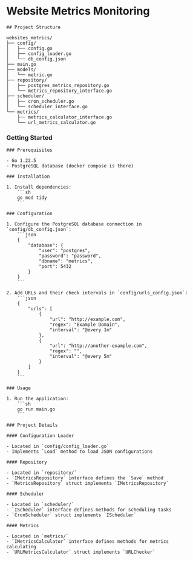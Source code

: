 # Website Metrics Monitoring
```
## Project Structure

websites_metrics/
├── config/
│   ├── config.go
│   ├── config_loader.go
│   └── db_config.json
├── main.go
├── models/
│   └── metric.go
├── repository/
│   ├── postgres_metrics_repository.go
│   └── metrics_repository_interface.go
├── scheduler/
│   ├── cron_scheduler.go
│   └── scheduler_interface.go
└── metrics/
    ├── metrics_calculator_interface.go
    └── url_metrics_calculator.go
```
### Getting Started

```
### Prerequisites

- Go 1.22.5
- PostgreSQL database (docker compose is there)

### Installation

1. Install dependencies:
    ```sh
    go mod tidy
    ```

### Configuration

1. Configure the PostgreSQL database connection in `config/db_config.json`:
    ```json
    {
        "database": {
            "user": "postgres",
            "password": "password",
            "dbname": "metrics",
            "port": 5432
        }
    }
    ```

2. Add URLs and their check intervals in `config/urls_config.json`:
    ```json
    {
        "urls": [
            {
                "url": "http://example.com",
                "regex": "Example Domain",
                "interval": "@every 1m"
            },
            {
                "url": "http://another-example.com",
                "regex": "",
                "interval": "@every 5m"
            }
        ]
    }
    ```

### Usage

1. Run the application:
    ```sh
    go run main.go
    ```

### Project Details

#### Configuration Loader

- Located in `config/config_loader.go`
- Implements `Load` method to load JSON configurations

#### Repository

- Located in `repository/`
- `IMetricsRepository` interface defines the `Save` method
- `MetricsRepository` struct implements `IMetricsRepository`

#### Scheduler

- Located in `scheduler/`
- `IScheduler` interface defines methods for scheduling tasks
- `CronScheduler` struct implements `IScheduler`

#### Metrics

- Located in `metrics/`
- `IMetricsCalculator` interface defines methods for metrics calculating
- `URLMetricsCalculator` struct implements `URLChecker`
